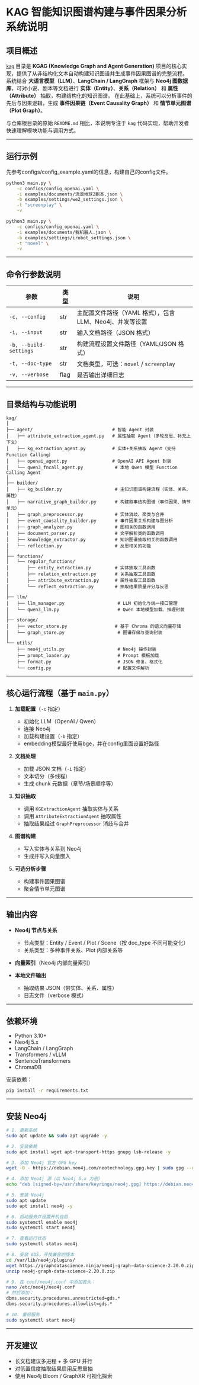 # KAG 智能知识图谱构建与事件因果分析系统说明

## 项目概述

[`kag`](./kag) 目录是 **KGAG (Knowledge Graph and Agent Generation)** 项目的核心实现，提供了从非结构化文本自动构建知识图谱并生成事件因果图谱的完整流程。
系统结合 **大语言模型（LLM）**、**LangChain / LangGraph** 框架与 **Neo4j 图数据库**，可对小说、剧本等文档进行 **实体（Entity）**、**关系（Relation）** 和 **属性（Attribute）** 抽取，构建结构化的知识图谱。
在此基础上，系统可以分析事件的先后与因果逻辑，生成 **事件因果链（Event Causality Graph）** 和 **情节单元图谱（Plot Graph）**。

与仓库根目录的原始 `README.md` 相比，本说明专注于 `kag` 代码实现，帮助开发者快速理解模块功能与调用方式。

---

## 运行示例
先参考configs/config_example.yaml的信息，构建自己的config文件。

```bash
python3 main.py \
    -c configs/config_openai.yaml \
    -i examples/documents/流浪地球2剧本.json \
    -b examples/settings/we2_settings.json \
    -t "screenplay" \
    -v

python3 main.py \
    -c configs/config_openai.yaml \
    -i examples/documents/我机器人.json \
    -b examples/settings/irobot_settings.json \
    -t "novel" \
    -v
```

---

## 命令行参数说明

| 参数                     | 类型   | 说明                                  |
| ---------------------- | ---- | ----------------------------------- |
| `-c, --config`         | str  | 主配置文件路径（YAML 格式），包含 LLM、Neo4j、并发等设置 |
| `-i, --input`          | str  | 输入文档路径（JSON 格式）                     |
| `-b, --build-settings` | str  | 构建流程设置文件路径（YAML/JSON 格式）            |
| `-t, --doc-type`       | str  | 文档类型，可选：`novel` / `screenplay`      |
| `-v, --verbose`        | flag | 是否输出详细日志                            |

---

## 目录结构与功能说明

```
kag/
│
├── agent/                              # 智能 Agent 封装
│   ├── attribute_extraction_agent.py   # 属性抽取 Agent（多轮反思、补充上下文）
│   ├── kg_extraction_agent.py          # 实体+关系抽取 Agent（支持 Function Calling）
│   ├── openai_agent.py                 # OpenAI API Agent 封装
│   └── qwen3_fncall_agent.py            # 本地 Qwen 模型 Function Calling Agent
│
├── builder/
│   ├── kg_builder.py                    # 主知识图谱构建流程（实体、关系、属性）
│   ├── narrative_graph_builder.py       # 构建叙事结构图谱（事件因果、情节单元）
│   ├── graph_preprocessor.py            # 实体消歧、聚类与合并
│   ├── event_causality_builder.py       # 事件因果关系构建与图分析
|   ├── graph_analyzer.py                # 图相关的函数调用
|   ├── document_parser.py               # 文字解析类的函数调用
│   ├── knowledge_extractor.py           # 知识图谱抽取相关的函数调用
│   └── reflection.py                    # 反思相关的功能
|
├── functions/
│   └── regular_functions/
│       ├── entity_extraction.py         # 实体抽取工具函数
│       ├── relation_extraction.py       # 关系抽取工具函数
│       ├── attribute_extraction.py      # 属性抽取工具函数
│       └── reflect_extraction.py        # 抽取结果质量评分与反思
│
├── llm/
│   ├── llm_manager.py                    # LLM 初始化与统一接口管理
│   └── qwen3_llm.py                      # Qwen 本地模型加载、推理封装
│
├── storage/
│   ├── vector_store.py                  # 基于 Chroma 的语义向量存储
│   └── graph_store.py                    # 图谱存储与查询封装
│
└── utils/
    ├── neo4j_utils.py                    # Neo4j 操作封装
    ├── prompt_loader.py                  # Prompt 模板加载
    ├── format.py                         # JSON 修复、格式化
    └── config.py                         # 配置文件解析
```

---

## 核心运行流程（基于 `main.py`）

1. **加载配置**（`-c` 指定）

   * 初始化 LLM（OpenAI / Qwen）
   * 连接 Neo4j
   * 加载构建设置（`-b` 指定）
   * embedding模型最好使用bge，并在config里面设置好路径

2. **文档处理**

   * 加载 JSON 文档（`-i` 指定）
   * 文本切分（多线程）
   * 生成 chunk 元数据（章节/场景顺序等）

3. **知识抽取**

   * 调用 `KGExtractionAgent` 抽取实体与关系
   * 调用 `AttributeExtractionAgent` 抽取属性
   * 抽取结果经过 `GraphPreprocessor` 消歧与合并

4. **图谱构建**

   * 写入实体与关系到 Neo4j
   * 生成并写入向量嵌入

5. **可选分析步骤**

   * 构建事件因果图谱
   * 聚合情节单元图谱

---

## 输出内容

* **Neo4j 节点与关系**

  * 节点类型：Entity / Event / Plot / Scene（按 doc\_type 不同可能变化）
  * 关系类型：多种事件关系、Plot 内部关系等
* **向量索引**（Neo4j 内部向量索引）
* **本地文件输出**

  * 抽取结果 JSON（带实体、关系、属性）
  * 日志文件（verbose 模式）

---

## 依赖环境

* Python 3.10+
* Neo4j 5.x
* LangChain / LangGraph
* Transformers / vLLM
* SentenceTransformers
* ChromaDB

安装依赖：

```bash
pip install -r requirements.txt
```

---

## 安装 Neo4j

```bash
# 1. 更新系统
sudo apt update && sudo apt upgrade -y

# 2. 安装依赖
sudo apt install wget apt-transport-https gnupg lsb-release -y

# 3. 添加 Neo4j 官方 GPG key
wget -O - https://debian.neo4j.com/neotechnology.gpg.key | sudo gpg --dearmor -o /usr/share/keyrings/neo4j.gpg

# 4. 添加 Neo4j 源（以 Neo4j 5.x 为例）
echo "deb [signed-by=/usr/share/keyrings/neo4j.gpg] https://debian.neo4j.com stable latest" | sudo tee /etc/apt/sources.list.d/neo4j.list

# 5. 安装 Neo4j
sudo apt update
sudo apt install neo4j -y

# 6. 启动服务并设置开机自启
sudo systemctl enable neo4j
sudo systemctl start neo4j

# 7. 查看运行状态
sudo systemctl status neo4j

# 8. 安装 GDS，寻找兼容的版本
cd /var/lib/neo4j/plugins/
wget https://graphdatascience.ninja/neo4j-graph-data-science-2.20.0.zip
unzip neo4j-graph-data-science-2.20.0.zip

# 9. 在 conf/neo4j.conf 中添加表头：
nano /etc/neo4j/neo4j.conf
# 然后添加：
dbms.security.procedures.unrestricted=gds.*
dbms.security.procedures.allowlist=gds.*

# 10. 重启服务
sudo systemctl start neo4j

```


---

## 开发建议

* 长文档建议多进程 + 多 GPU 并行
* 对低置信度抽取结果启用反思重抽
* 使用 Neo4j Bloom / GraphXR 可视化探索

